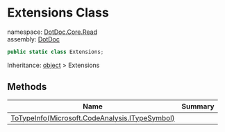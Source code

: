 ﻿# Extensions Class

namespace: [DotDoc\.Core\.Read](../DotDoc.Core.Read.md)<br />
assembly: [DotDoc](../../DotDoc.md)



```csharp
public static class Extensions;
```

Inheritance: [object](https://docs.microsoft.com/dotnet/api/System.Object) > Extensions

## Methods

| Name | Summary |
|------|---------|
| [ToTypeInfo\(Microsoft\.CodeAnalysis\.ITypeSymbol\)](./Extensions/ToTypeInfo.md) |  |

